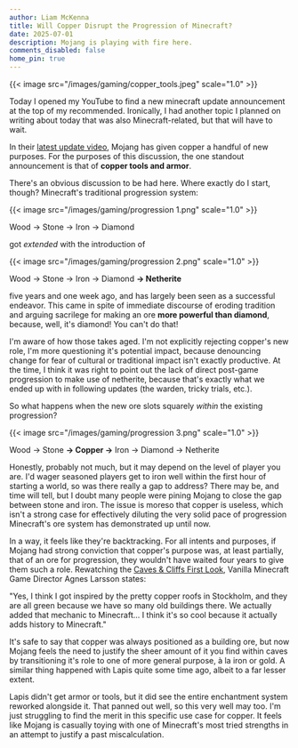 ```yaml
---
author: Liam McKenna
title: Will Copper Disrupt the Progression of Minecraft?
date: 2025-07-01
description: Mojang is playing with fire here.
comments_disabled: false
home_pin: true
---
```


{{< image src="/images/gaming/copper_tools.jpeg" scale="1.0" >}}

Today I opened my YouTube to find a new minecraft update announcement at the top of my recommended.
Ironically, I had another topic I planned on writing about today that was also Minecraft-related, but that will have to wait.

In their [latest update video](https://www.youtube.com/watch?v=542rY0DQHIM), Mojang has given copper a handful of new purposes.
For the purposes of this discussion, the one standout announcement is that of **copper tools and armor**. 

There's an obvious discussion to be had here. Where exactly do I start, though? Minecraft's traditional progression system: 

{{< image src="/images/gaming/progression 1.png" scale="1.0" >}}

Wood -> Stone -> Iron -> Diamond

got *extended* with the introduction of 

{{< image src="/images/gaming/progression 2.png" scale="1.0" >}}


Wood -> Stone -> Iron -> Diamond **-> Netherite** 

five years and one week ago, and has largely been seen as a successful endeavor. This came in spite of immediate discourse of eroding
tradition and arguing sacrilege for making an ore **more powerful than diamond**, because, well, it's diamond! You can't do that!

I'm aware of how those takes aged. I'm not explicitly rejecting copper's new role, I'm more questioning it's potential impact, because 
denouncing change for fear of cultural or traditional impact isn't exactly productive. At the time, I think it was right to point out the lack
of direct post-game progression to make use of netherite, because that's exactly what we ended up with in following updates (the warden, tricky trials, etc.).

So what happens when the new ore slots squarely *within* the existing progression?

{{< image src="/images/gaming/progression 3.png" scale="1.0" >}}

Wood -> Stone **-> Copper ->** Iron -> Diamond -> Netherite

Honestly, probably not much, but it may depend on the level of player you are. I'd wager seasoned players get to iron well within the first hour of starting a world,
so was there really a gap to address? There may be, and time will tell, but I doubt many people were pining Mojang to close the gap between stone and iron. The issue
is moreso that copper is useless, which isn't a strong case for effectively diluting the very solid pace of progression Minecraft's ore system has demonstrated up until now.

In a way, it feels like they're backtracking. For all intents and purposes, if Mojang had strong conviction that copper's purpose was, at least partially, that of an ore for progression,
they wouldn't have waited four years to give them such a role. Rewatching the [Caves & Cliffs First Look](https://www.youtube.com/watch?v=DBvZ2Iqmm3M), Vanilla Minecraft Game Director
Agnes Larsson states:

"Yes, I think I got inspired by the pretty copper roofs in Stockholm, and they are all green because we have so many old buildings there. We actually added
that mechanic to Minecraft... I think it's so cool because it actually adds history to Minecraft."

It's safe to say that copper was always positioned as a building ore, but now Mojang feels the need to justify the sheer amount of it you find within caves by transitioning it's role
to one of more general purpose, à la iron or gold. A similar thing happened with Lapis quite some time ago, albeit to a far lesser extent. 

Lapis didn't get armor or tools, but it did see the entire enchantment system reworked alongside it. That panned out well, so this very well may too. 
I'm just struggling to find the merit in this specific use case for copper. It feels like Mojang is casually toying with one of Minecraft's most tried strengths in an attempt to justify a past 
miscalculation.